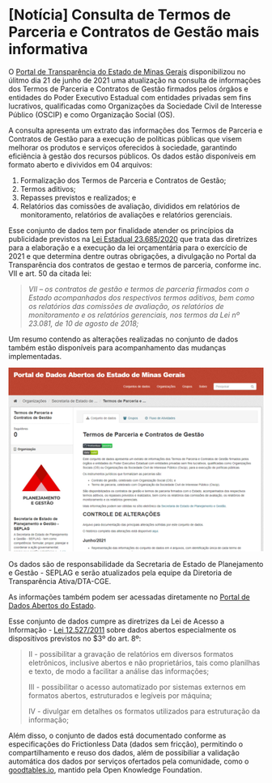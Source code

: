 # [Notícia] Consulta de Termos de Parceria e Contratos de Gestão mais informativa

O [Portal de Transparência do Estado de Minas Gerais](http://www.transparencia.mg.gov.br/convenios) disponibilizou no úlitmo dia 21 de junho de 2021 uma atualização na consulta de informações dos Termos de Parceria e Contratos de Gestão firmados pelos órgãos e entidades do Poder Executivo Estadual com entidades privadas sem fins lucrativos, qualificadas como Organizações da Sociedade Civil de Interesse Público (OSCIP) e como Organização Social (OS).

A consulta apresenta um extrato das informações dos Termos de Parceria e Contratos de Gestão para a execução de políticas públicas que visem melhorar os produtos e serviços oferecidos à sociedade, garantindo eficiência à gestão dos recursos públicos. Os dados estão disponíveis em formato aberto e divividos em 04 arquivos:

1. Formalização dos Termos de Parceria e Contratos de Gestão;
2. Termos aditivos;
3. Repasses previstos e realizados; e
4. Relatórios das comissões de avaliação, divididos em relatórios de monitoramento, relatórios de avaliações e relatórios gerenciais.

Esse conjunto de dados tem por finalidade atender os princípios da publicidade previstos na [Lei Estadual 23.685/2020](https://www.almg.gov.br/consulte/legislacao/completa/completa.html?tipo=LEI&num=23685&comp=&ano=2020&aba=js_textoAtualizado#texto) que trata das diretrizes para a elaboração e a execução da lei orçamentária para o exercício de 2021 e que determina dentre outras obrigações, a divulgação no Portal da Transparência dos contratos de gestao e termos de parceria, conforme inc. VII e art. 50 da citada lei:  

> _VII – os contratos de gestão e termos de parceria firmados com o Estado acompanhados dos respectivos termos aditivos, bem como os relatórios das comissões de avaliação, os relatórios de monitoramento e os relatórios gerenciais, nos termos da Lei nº 23.081, de 10 de agosto de 2018;_

Um resumo contendo as alterações realizadas no conjunto de dados também estão disponíveis para acompanhamento das mudanças implementadas.

![](static/imagem-termos-parceria.png)

Os dados são de responsabilidade da Secretaria de Estado de Planejamento e Gestão - SEPLAG e serão atualizados pela equipe da Diretoria de Transparência Ativa/DTA-CGE.

As informações também podem ser acessadas diretamente no [Portal de Dados Abertos do Estado](https://dados.mg.gov.br/dataset/termos-parceria-contratos-gestao). 

Esse conjunto de dados cumpre as diretrizes da Lei de Acesso a Informação - [Lei 12.527/2011](http://www.planalto.gov.br/ccivil_03/_ato2011-2014/2011/lei/l12527.htm) sobre dados abertos especialmente os dispositivos previstos no $3º do art. 8º:

> II - possibilitar a gravação de relatórios em diversos formatos eletrônicos, inclusive abertos e não proprietários, tais como planilhas e texto, de modo a facilitar a análise das informações;
> 
> III - possibilitar o acesso automatizado por sistemas externos em formatos abertos, estruturados e legíveis por máquina;
> 
> IV - divulgar em detalhes os formatos utilizados para estruturação da informação;

Além disso, o conjunto de dados está documentado conforme as especificações do Frictionless Data (dados sem fricção), permitindo o compartilhamento e reuso dos dados, além de possibiliar a validação automática dos dados por serviços ofertados pela comunidade, como o [goodtables.io](https://goodtables.io/), mantido pela Open Knowledge Foundation.
